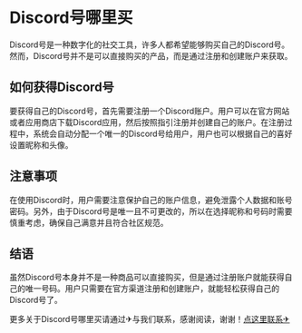 # Discord号哪里买

Discord号是一种数字化的社交工具，许多人都希望能够购买自己的Discord号。然而，Discord号并不是可以直接购买的产品，而是通过注册和创建账户来获取。

## 如何获得Discord号

要获得自己的Discord号，首先需要注册一个Discord账户。用户可以在官方网站或者应用商店下载Discord应用，然后按照指引注册并创建自己的账户。在注册过程中，系统会自动分配一个唯一的Discord号给用户，用户也可以根据自己的喜好设置昵称和头像。

## 注意事项

在使用Discord时，用户需要注意保护自己的账户信息，避免泄露个人数据和账号密码。另外，由于Discord号是唯一且不可更改的，所以在选择昵称和号码时需要慎重考虑，确保自己满意并且符合社区规范。

## 结语

虽然Discord号本身并不是一种商品可以直接购买，但是通过注册账户就能获得自己的唯一号码。用户只需要在官方渠道注册和创建账户，就能轻松获得自己的Discord号了。

更多关于Discord号哪里买请通过✈与我们联系，感谢阅读，谢谢！[点这里联系✈](https://c.k02.cc)